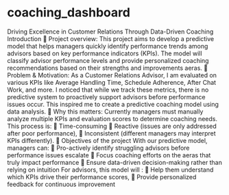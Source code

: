 # coaching_dashboard
Driving Excellence in Customer Relations Through Data-Driven Coaching 
Introduction
	Project overview: 
This project aims to develop a predictive model that helps managers quickly identify performance trends among advisors based on key performance indicators (KPIs). The model will classify advisor performance levels and provide personalized coaching recommendations based on their strengths and improvements aeras.
	Problem & Motivation:
As a Customer Relations Advisor, I am evaluated on various KPIs like Average Handling Time, Schedule Adherence, After Chat Work, and more. I noticed that while we track these metrics, there is no predictive system to proactively support advisors before performance issues occur. This inspired me to create a predictive coaching model using data analysis. 
	Why this matters:
Currently managers must manually analyze multiple KPIs and evaluation scores to determine coaching needs.
This process is: 
	Time-consuming
	Reactive (issues are only addressed after poor performance), 
	Inconsistent (different managers may interpret KPIs differently).
	Objectives of the project
With our predictive model, managers can:
	Pro-actively identify struggling advisors before performance issues escalate
	Focus coaching efforts on the aeras that truly impact performance 
	Ensure data-driven decision-making rather than relying on intuition
For advisors, this model will :
	Help them understand which KPIs drive their performance scores,
	Provide personalized feedback for continuous improvement
